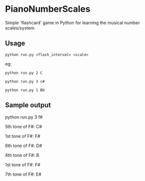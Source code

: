 # PianoNumberScales
Simple 'flashcard' game in Python for learning the musical number scales/system.


## Usage

`python run.py <flash_interval> <scale>`

eg: 

    python run.py 2 C
    
    python run.py 3 c#
    
    python run.py 1 Bb

## Sample output
python run.py 3 f#

   5th tone of F#:   C#
   
   1st tone of F#:   F#
   
   6th tone of F#:   D#
   
   4th tone of F#:   B
   
   1st tone of F#:   F#
   
   7th tone of F#:   E#
  
